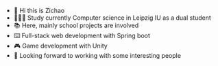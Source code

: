 - 👋 Hi this is Zichao 
- 👨🏻‍💻 Study currently Computer science in Leipzig IU as a dual student
- 📚 Here, mainly school projects are involved
- ⌨️ Full-stack web development with Spring boot
- 🎮 Game development with Unity
- 👯 Looking forward to working with some interesting people 


<!--
**ZichaoIUStudy/ZichaoIUStudy** is a ✨ _special_ ✨ repository because its `README.md` (this file) appears on your GitHub profile.

Here are some ideas to get you started:

- 🔭 I’m currently working on ...
- 🌱 I’m currently learning ...
- 👯 I’m looking to collaborate on ...
- 🤔 I’m looking for help with ...
- 💬 Ask me about ...
- 📫 How to reach me: ...
- 😄 Pronouns: ...
- ⚡ Fun fact: ...
-->
